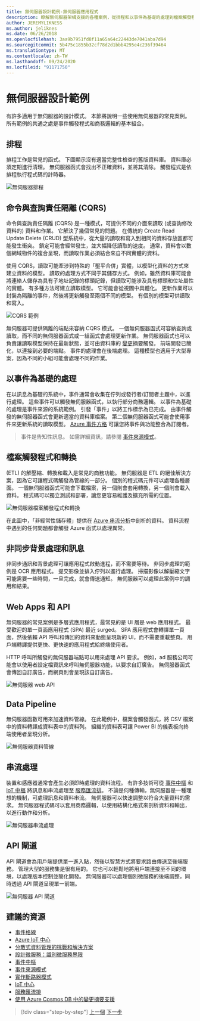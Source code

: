 ```yaml
---
title: 無伺服器設計範例-無伺服器應用程式
description: 瞭解無伺服器架構支援的各種案例，從排程和以事件為基礎的處理到檔案觸發程式和串流處理。
author: JEREMYLIKNESS
ms.author: jeliknes
ms.date: 06/26/2018
ms.openlocfilehash: 3aa9b7951fd8f11a65a64c22443de7041aba7d94
ms.sourcegitcommit: 5b475c1855b32cf78d2d1bbb4295e4c236f39464
ms.translationtype: MT
ms.contentlocale: zh-TW
ms.lasthandoff: 09/24/2020
ms.locfileid: "91171750"
---
```

# <a name="serverless-design-examples"></a>無伺服器設計範例

有許多適用于無伺服器的設計模式。 本節將說明一些使用無伺服器的常見案例。 所有範例的共通之處是事件觸發程式和商務邏輯的基本組合。

## <a name="scheduling"></a>排程

排程工作是常見的函式。 下圖顯示沒有適當完整性檢查的舊版資料庫。 資料庫必須定期進行清理。 無伺服器函式會找出不正確資料，並將其清除。 觸發程式是依排程執行程式碼的計時器。

![無伺服器排程](./media/serverless-scheduling.png)

## <a name="command-and-query-responsibility-segregation-cqrs"></a>命令與查詢責任隔離 (CQRS)

命令與查詢責任隔離 (CQRS) 是一種模式，可提供不同的介面來讀取 (或查詢修改資料的) 資料和作業。 它解決了幾個常見的問題。 在傳統的 Create Read Update Delete (CRUD) 型系統中，從大量的讀取和寫入到相同的資料存放區都可能發生衝突。 鎖定可能會經常發生，並大幅降低讀取的速度。 通常，資料會以數個網域物件的複合呈現，而讀取作業必須結合來自不同實體的資料。

使用 CQRS，讀取可能牽涉到特殊的「壓平合併」實體，以模型化資料的方式來建立資料的模型。 讀取的處理方式不同于其儲存方式。 例如，雖然資料庫可能會將連絡人儲存為具有子地址記錄的標頭記錄，但讀取可能涉及具有標頭和位址屬性的實體。 有多種方法可建立讀取模型。 它可能會從視圖中具體化。 更新作業可以封裝為隔離的事件，然後將更新觸發至兩個不同的模型。 有個別的模型可供讀取和寫入。

![CQRS 範例](./media/cqrs-example.png)

無伺服器可提供隔離的端點來容納 CQRS 模式。 一個無伺服器函式可容納查詢或讀取，而不同的無伺服器函式或一組函式會處理更新作業。 無伺服器函式也可以負責讓讀取模型保持在最新狀態，並可由資料庫的 [變更](/azure/cosmos-db/change-feed)摘要觸發。 前端開發已簡化，以連接到必要的端點。 事件的處理會在後端處理。 這種模型也適用于大型專案，因為不同的小組可能會處理不同的作業。

## <a name="event-based-processing"></a>以事件為基礎的處理

在以訊息為基礎的系統中，事件通常會收集在佇列或發行者/訂閱者主題中，以進行處理。 這些事件可以觸發無伺服器函式，以執行部分商務邏輯。 以事件為基礎的處理是事件來源的系統範例。 引發「事件」以將工作標示為已完成。 由事件觸發的無伺服器函式會更新適當的資料庫檔案。 第二個無伺服器函式可能會使用事件來更新系統的讀取模型。 [Azure 事件方格](/azure/event-grid/overview) 可讓您將事件與功能整合為訂閱者。

> 事件是告知性訊息。 如需詳細資訊，請參閱 [事件來源模式](/azure/architecture/patterns/event-sourcing)。

## <a name="file-triggers-and-transformations"></a>檔案觸發程式和轉換

 (ETL) 的解壓縮、轉換和載入是常見的商務功能。 無伺服器是 ETL 的絕佳解決方案，因為它可讓程式碼觸發為管線的一部分。 個別的程式碼元件可以處理各種層面。 一個無伺服器函式可能會下載檔案，另一個則會套用轉換，另一個則會載入資料。 程式碼可以獨立測試和部署，讓您更容易維護及擴充所需的位置。

![無伺服器檔案觸發程式和轉換](./media/serverless-file-triggers.png)

在此圖中，「非經常性儲存體」提供在 [Azure 串流分析](/azure/stream-analytics)中剖析的資料。 資料流程中遇到的任何問題都會觸發 Azure 函式以處理異常。

## <a name="asynchronous-background-processing-and-messaging"></a>非同步背景處理和訊息

非同步通訊和背景處理可讓應用程式啟動進程，而不需要等待。 非同步處理的範例是 OCR 應用程式。 提交影像並排入佇列以進行處理。 掃描影像以解壓縮文字可能需要一些時間，一旦完成，就會傳送通知。 無伺服器可以處理此案例中的調用和結果。

## <a name="web-apps-and-apis"></a>Web Apps 和 API

無伺服器的常見案例是多層式應用程式，最常見的是 UI 層是 web 應用程式。 最受歡迎的單一頁面應用程式 (SPA) 最近 surged。 SPA 應用程式會轉譯單一頁面，然後依賴 API 呼叫和傳回的資料來動態呈現新的 UI，而不需要重載整頁。 用戶端轉譯提供更快、更快速的應用程式給終端使用者。

HTTP 呼叫所觸發的無伺服器端點可以用來處理 API 要求。 例如，ad 服務公司可能會以使用者設定檔資訊來呼叫無伺服器功能，以要求自訂廣告。 無伺服器函式會傳回自訂廣告，而網頁則會呈現該自訂廣告。

![無伺服器 web API](./media/serverless-web-api.png)

## <a name="data-pipeline"></a>Data Pipeline

無伺服器函數可用來加速資料管線。 在此範例中，檔案會觸發函式，將 CSV 檔案中的資料轉譯成資料表中的資料列。 組織的資料表可讓 Power BI 的儀表板向終端使用者呈現分析。

![無伺服器資料管線](./media/serverless-data-pipeline.png)

## <a name="stream-processing"></a>串流處理

裝置和感應器通常會產生必須即時處理的資料流程。 有許多技術可從 [事件中樞](/azure/event-hubs/event-hubs-what-is-event-hubs) 和 [IoT 中樞](/azure/iot-hub) 將訊息和串流處理至 [服務匯流排](/azure/service-bus)。 不論是何種傳輸，無伺服器是一種理想的機制，可處理訊息和資料串流。 無伺服器可以快速調整以符合大量資料的需求。 無伺服器程式碼可以套用商務邏輯，以使用結構化格式來剖析資料和輸出，以進行動作和分析。

![無伺服器串流處理](./media/serverless-stream-processing.png)

## <a name="api-gateway"></a>API 閘道

API 閘道會為用戶端提供單一進入點，然後以智慧方式將要求路由傳送至後端服務。 管理大型的服務集是很有用的。 它也可以輕鬆地將用戶端連接至不同的環境，以處理版本控制並簡化開發。 無伺服器可以處理個別微服務的後端調整，同時透過 API 閘道呈現單一前端。

![無伺服器 API 閘道](./media/serverless-api-gateway.png)

## <a name="recommended-resources"></a>建議的資源

- [事件格線](/azure/event-grid/overview)
- [Azure IoT 中心](/azure/iot-hub)
- [分散式資料管理的挑戰和解決方案](../microservices/architect-microservice-container-applications/distributed-data-management.md)
- [設計微服務：識別微服務界限](/azure/architecture/microservices/microservice-boundaries)
- [事件中樞](/azure/event-hubs/event-hubs-what-is-event-hubs)
- [事件來源模式](/azure/architecture/patterns/event-sourcing)
- [實作斷路器模式](../microservices/implement-resilient-applications/implement-circuit-breaker-pattern.md)
- [IoT 中心](/azure/iot-hub)
- [服務匯流排](/azure/service-bus)
- [使用 Azure Cosmos DB 中的變更摘要支援](/azure/cosmos-db/change-feed)

>[!div class="step-by-step"]
>[上一個](serverless-architecture-considerations.md) 
>[下一步](azure-serverless-platform.md)
